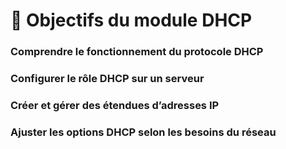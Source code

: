 # **🎯 Objectifs du module DHCP**


### Comprendre le **fonctionnement du protocole DHCP**



### Configurer **le rôle DHCP** sur un serveur



### Créer et gérer des **étendues d’adresses IP**



### Ajuster les **options DHCP** selon les besoins du réseau

